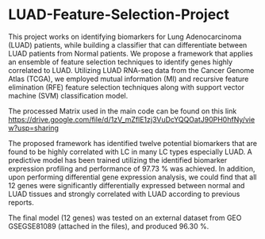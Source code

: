 # LUAD-Feature-Selection-Project
This project works on identifying biomarkers for Lung Adenocarcinoma (LUAD) patients, while building a classifier that can differentiate between LUAD patients from Normal patients. We propose a framework that applies an ensemble of feature selection techniques to identify genes highly correlated to LUAD. Utilizing LUAD RNA-seq data from the Cancer Genome Atlas (TCGA), we employed mutual information (MI) and recursive feature elimination (RFE) feature selection techniques along with support vector machine (SVM) classification model.

The processed Matrix used in the main code can be found on this link https://drive.google.com/file/d/1zV_mZflE1zj3VuDcYQQOatJ90PH0hfNy/view?usp=sharing 


The proposed framework has identified twelve potential biomarkers that are found to be highly correlated with LC in many LC types especially LUAD. A predictive model has been trained utilizing the identified biomarker expression profiling and performance of 97.73 % was achieved. In addition, upon performing differential gene expression analysis, we could find that all 12 genes were significantly differentially expressed between normal and LUAD tissues and strongly correlated with LUAD according to previous reports.

The final model (12 genes) was tested on an external dataset from GEO GSEGSE81089 (attached in the files), and produced 96.30 %. 
